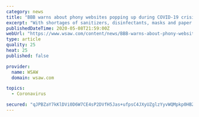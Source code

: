 ```yaml
---
category: news
title: "BBB warns about phony websites popping up during COVID-19 crisis"
excerpt: "With shortages of sanitizers, disinfectants, masks and paper products seen throughout the country since the COVID-19 virus first surfaced, the Better Business Bureau is warning consumers that websites selling these and other related products have also surfaced."
publishedDateTime: 2020-05-08T21:59:00Z
webUrl: "https://www.wsaw.com/content/news/BBB-warns-about-phony-websites-popping-up-during-COVID-19-crisis-570315231.html"
type: article
quality: 25
heat: 25
published: false

provider:
  name: WSAW
  domain: wsaw.com

topics:
  - Coronavirus

secured: "qJPBZaY7kKlDVi0D6W7CE4sP2DVfH5Jas+ufpsC4JXyUZglzYyvWQMpkp0HBZiDqj9QmMqu55RPlazjTLuL8fHV0Ni0FsTRctAq9uaM0b23JtwFK4hvsa3vk3tXLnuVdqcB46z7e71Y4zmCIKStbPm70kQ375iDTjnaO9PvcJb8Bo2oiYOw+F9JeKuKC3O9xDHzW9ERVL5swdcBShFeDpj3pnvSuzyKGQaZIecifp+AGcziBGTSutayHb29U2YxQSt6afzRr0muFdT45t1oD2IjaKzzpkXMnTO/+7RrUHJ9OrYUEzXrA6Yc23AklpGn3pUS786VksFWh/8w3so0jg/Z1k8fdI3YvD+fPvBujQBsdSly98NVRF0Bt7f9NQFgbxnBPw2q6B1yiUgt1Y5PYWjVYETcy2I8obgelc+VAQkk3fP7skDof1OP/QxWwdKsmBZYt8M5hZWbUQJcdHsfqebZHAapTBeEwm9T1LNl9HWM=;YEDT/Oh1p8XExRMxw+CoAA=="
---
```


